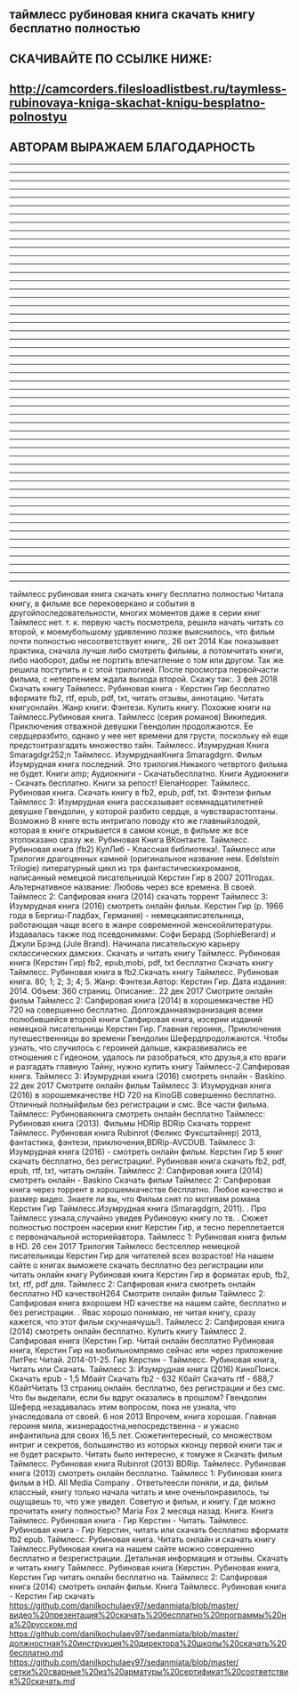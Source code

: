таймлесс рубиновая книга скачать книгу бесплатно полностью
--------------------------------------------------
СКАЧИВАЙТЕ ПО ССЫЛКЕ НИЖЕ:
--------------------------------------------------
http://camcorders.filesloadlistbest.ru/taymless-rubinovaya-kniga-skachat-knigu-besplatno-polnostyu
--------------------------------------------------
АВТОРАМ ВЫРАЖАЕМ БЛАГОДАРНОСТЬ
--------------------------------------------------
--------------------------------------------------
--------------------------------------------------
--------------------------------------------------
--------------------------------------------------
--------------------------------------------------
--------------------------------------------------
--------------------------------------------------
--------------------------------------------------
--------------------------------------------------
--------------------------------------------------
--------------------------------------------------
--------------------------------------------------
--------------------------------------------------
--------------------------------------------------
--------------------------------------------------
--------------------------------------------------
--------------------------------------------------
--------------------------------------------------
--------------------------------------------------
--------------------------------------------------
--------------------------------------------------
--------------------------------------------------
--------------------------------------------------
--------------------------------------------------
--------------------------------------------------
--------------------------------------------------
--------------------------------------------------
--------------------------------------------------
--------------------------------------------------
--------------------------------------------------
--------------------------------------------------
--------------------------------------------------
--------------------------------------------------
--------------------------------------------------
--------------------------------------------------
--------------------------------------------------
--------------------------------------------------
--------------------------------------------------
--------------------------------------------------
--------------------------------------------------
--------------------------------------------------
--------------------------------------------------
--------------------------------------------------
--------------------------------------------------
--------------------------------------------------
--------------------------------------------------
--------------------------------------------------
--------------------------------------------------
--------------------------------------------------
--------------------------------------------------
--------------------------------------------------
таймлесс рубиновая книга скачать книгу бесплатно полностью Читала книгу, в фильме все перековеркано и события в другойпоследовательности, многих моментов даже в серии книг Таймлесс нет. т. к. первую часть посмотрела, решила начать читать со второй, к моемубольшому удивлению позже выяснилось, что фильм почти полностью несоответствует книге,. 26 окт 2014  Как показывает практика, сначала лучше либо смотреть фильмы, а потомчитать книги, либо наоборот, дабы не портить впечатление о том или другом. Так же решила поступить и с этой трилогией. После просмотра первойчасти фильма, с нетерпением ждала выхода второй. Скажу так:. 3 фев 2018  Скачать книгу Таймлесс. Рубиновая книга - Керстин Гир бесплатно вформате fb2, rtf, epub, pdf, txt, читать отзывы, аннотацию. Читать книгуонлайн. Жанр книги: Фэнтези. Купить книгу. Похожие книги на Таймлесс.Рубиновая книга. Таймлесс (серия романов)  Википедия. Приключения отважной девушки Гвендолин продолжаются. Ее сердцеразбито, однако у нее нет времени для грусти, поскольку ей еще предстоитразгадать множество тайн. Таймлесс. Изумрудная Книга  Smaragdgr252;n  Таймлесс. ИзумруднаяКнига  Smaragdgrn. Фильм Изумрудная книга последний. Это трилогия.Никакого четвртого фильма не будет. Книги amp; Аудиокниги - Скачатьбесплатно. Книги  Аудиокниги - Скачать бесплатно. Книги за репост! ElenaHopper. Таймлесс. Рубиновая книга. Скачать книгу в fb2, epub, pdf, txt. Фэнтези фильм Таймлесс 3: Изумрудная книга рассказывает осемнадцатилетней девушке Гвендолин, у которой разбито сердце, а чувстварастоптаны. Возможно  В книге есть интригапо поводу кто же главныйзлодей, которая в книге открывается в самом конце, в фильме же все этопоказано сразу же. Рубиновая Книга  ВКонтакте. Таймлесс. Рубиновая книга (fb2)  КулЛиб - Классная библиотека!. Таймлесс или Трилогия драгоценных камней (оригинальное название нем. Edelstein Trilogie)  литературный цикл из трх фантастическихроманов, написанный немецкой писательницой Керстин Гир в 2007  2011годах. Альтернативное название: Любовь через все времена. В своей. Таймлесс 2: Сапфировая книга (2014) скачать торрент
Таймлесс 3: Изумрудная книга (2016) смотреть онлайн фильм. Керстин Гир (р. 1966 года в Бергиш-Гладбах, Германия) - немецкаяписательница, работающая чаще всего в жанре современной женскойлитературы. Издавалась также под псевдонимами: Софи Берард (SophieBerard) и Джули Брэнд (Jule Brand). Начинала писательскую карьеру склассических дамских. Скачать и читать книгу Таймлесс. Рубиновая книга  (Керстин Гир) fb2, epub,mobi, pdf, txt бесплатно  Скачать книгу Таймлесс. Рубиновая книга в fb2.Скачать книгу Таймлесс. Рубиновая книга. 80; 1; 2; 3; 4; 5. Жанр: Фэнтези.Автор: Керстин Гир. Дата издания: 2014. Объем: 360 страниц. Описание:. 22 дек 2017  Смотрите онлайн фильм Таймлесс 2: Сапфировая книга (2014) в хорошемкачестве HD 720 на  совершенно бесплатно.  Долгожданнаяэкранизация всеми полюбившейся второй книги Сапфировая книга, изсерии изданий немецкой писательницы Керстин Гир. Главная героиня,. Приключения путешественницы во времени Гвендолин Шефердпродолжаются. Чтобы узнать, что случилось с героиней дальше, какразвивались ее отношения с Гидеоном, удалось ли разобраться, кто друзья,а кто враги и разгадать главную Тайну, нужно купить книгу Таймлесс-2.Сапфировая книга. Таймлесс 3: Изумрудная книга (2016) смотреть онлайн  - Baskino. 22 дек 2017  Смотрите онлайн фильм Таймлесс 3: Изумрудная книга (2016) в хорошемкачестве HD 720 на KinoGB совершенно бесплатно. Отличный полныйфильм без регистрации и смс.  Все части фильма. Таймлесс: Рубиноваякнига смотреть онлайн бесплатно  Таймлесс: Рубиновая книга (2013). Фильмы HDRip  BDRip  Скачать торрент Таймлесс. Рубиновая книга Rubinrot (Феликс Фуксштайнер) 2013, фантастика, фэнтези, приключения,BDRip-AVCDUB. Таймлесс 3: Изумрудная книга (2016) - смотреть онлайн фильм. Керстин Гир  5 книг скачать бесплатно, без регистрации!. Рубиновая книга скачать fb2, pdf, epub, rtf, txt, читать онлайн. Таймлесс 2: Сапфировая книга (2014) смотреть онлайн  - Baskino
Скачать фильм Таймлесс 2: Сапфировая книга через торрент в хорошемкачестве бесплатно. Любое качество и размер видео. Знаете ли вы, что Фильм снят по мотивам романа Керстин Гир Таймлесс.Изумрудная книга (Smaragdgrn, 2011). . Про Таймлесс узнала,случайно увидев Рубиновую книгу по тв. . Сюжет полностью построен насерии книг Керстин Гир, и тесно переплетается с первоначальной историейавтора. Таймлесс 1: Рубиновая книга фильм в HD. 26 сен 2017  Трилогия Таймлесс  бестселлер немецкой писательницы Керстин Гир для читателей всех возрастов! На нашем сайте о книгах  выможете скачать бесплатно без регистрации или читать онлайн книгу Рубиновая книга Керстин Гир в форматах epub, fb2, txt, rtf, pdf для. Таймлесс 2: Сапфировая книга смотреть онлайн бесплатно HD качествоH264  Смотрите онлайн фильм Таймлесс 2: Сапфировая книга вхорошем HD качестве на нашем сайте, бесплатно и без регистрации. . Явас хорошо понимаю, не читая книгу, сразу кажется, что этот фильм скучнаячушь!). Таймлесс 2: Сапфировая книга (2014) смотреть онлайн бесплатно. Купить книгу Таймлесс 2. Сапфировая книга (Керстин Гир. Читай онлайн бесплатно Рубиновая книга, Керстин Гир на мобильномпрямо сейчас или через приложение ЛитРес Читай. 2014-01-25. Гир Керстин - Таймлесс. Рубиновая книга, Читать или Скачать. Таймлесс 3: Изумрудная книга (2016)  КиноПоиск. Cкачать epub - 1,5 Мбайт Cкачать fb2 - 632 Кбайт Cкачать rtf - 688,7 КбайтЧитать 13 страниц онлайн. бесплатно, без регистрации и без смс. Что бы выделали, если бы вдруг оказались в прошлом? Гвендолин Шеферд незадавалась этим вопросом, пока не узнала, что унаследовала от своей. 6 ноя 2013  Впрочем, книга хорошая. Главная героиня мила, жизнерадостна,непосредственна - и ужасно инфантильна для своих 16,5 лет. Сюжетинтересный, со множеством интриг и секретов, большинство из которых кконцу первой книги так и не будет раскрыто. Читать было интересно, к томуже я
Скачать фильм Таймлесс. Рубиновая книга  Rubinrot (2013) BDRip. Таймлесс. Рубиновая книга (2013) смотреть онлайн бесплатно. Таймлесс 1: Рубиновая книга фильм в HD. All Media Company . Ответьтеесли поняли, и да, фильм классный, книгу только начала читать и мне оченьпонравилось, ты ощущаешь то, что уже увидел. Советую и фильм, и книгу. Где можно прочитать книгу полностью? Maria Fox 2 месяца назад. Книга. Книга Таймлесс. Рубиновая книга - Гир Керстин - Читать. Таймлесс. Рубиновая книга - Гир Керстин, читать или скачать бесплатно вформате fb2 epub. Таймлесс. Рубиновая книга. Читать онлайн и скачать книгу Таймлесс.Рубиновая книга на нашем сайте можно совершенно бесплатно и безрегистрации. Детальная информация и отзывы. Скачать и читать книгу Таймлесс. Рубиновая книга  (Керстин. Рубиновая книга, Керстин Гир  читать онлайн бесплатно на. Таймлесс 2: Сапфировая книга (2014) смотреть онлайн фильм. Книга Таймлесс. Рубиновая книга - Керстин Гир скачать
https://github.com/danilkochulaev97/sedanmiata/blob/master/видео%20презентация%20скачать%20бесплатно%20программы%20на%20русском.md
https://github.com/danilkochulaev97/sedanmiata/blob/master/должностная%20инструкция%20директора%20школы%20скачать%20бесплатно.md
https://github.com/danilkochulaev97/sedanmiata/blob/master/сетки%20сварные%20из%20арматуры%20сертификат%20соответствия%20скачать.md